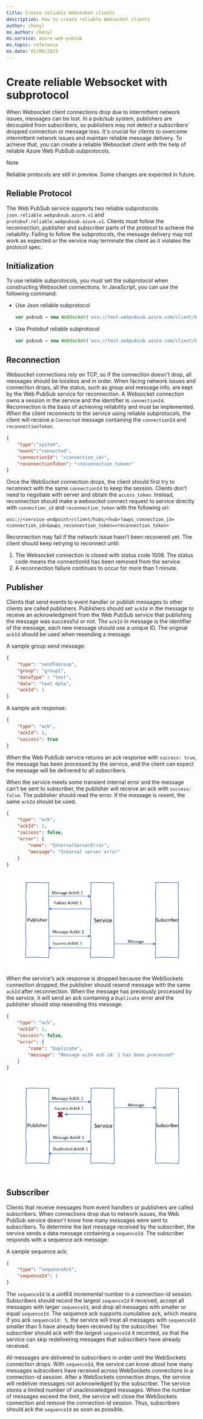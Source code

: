```yaml
---
title: Create reliable Websocket clients
description: How to create reliable Websocket clients
author: chenyl
ms.author: chenyl
ms.service: azure-web-pubsub
ms.topic: reference 
ms.date: 01/08/2023
---
```


# Create reliable Websocket with subprotocol

When Websocket client connections drop due to intermittent network issues, messages can be lost. In a pub/sub system, publishers are decoupled from subscribers, so publishers may not detect a subscribers' dropped connection or message loss. It's crucial for clients to overcome intermittent network issues and maintain reliable message delivery. To achieve that, you can create a reliable Websocket client with the help of reliable Azure Web PubSub subprotocols.

> [!NOTE]
> Reliable protocols are still in preview. Some changes are expected in future.

## Reliable Protocol

The Web PubSub service supports two reliable subprotocols `json.reliable.webpubsub.azure.v1` and `protobuf.reliable.webpubsub.azure.v1`. Clients must follow the reconnection, publisher and subscriber parts of the protocol to achieve the reliability.  Failing to follow the subprotocols, the message delivery may not work as expected or the service may terminate the client as it violates the protocol spec.

## Initialization

To use reliable subprotocols, you must set the subprotocol when constructing Websocket connections. In JavaScript, you can use the following command:

- Use Json reliable subprotocol

    ```js
    var pubsub = new WebSocket('wss://test.webpubsub.azure.com/client/hubs/hub1', 'json.reliable.webpubsub.azure.v1');
    ```

- Use Protobuf reliable subprotocol

    ```js
    var pubsub = new WebSocket('wss://test.webpubsub.azure.com/client/hubs/hub1', 'protobuf.reliable.webpubsub.azure.v1');
    ```

## Reconnection

Websocket connections rely on TCP, so if the connection doesn't drop, all messages should be lossless and in order. When facing network issues and connection drops, all the status, such as group and message info, are kept by the Web PubSub service for reconnection. A Websocket connection owns a session in the service and the identifier is `connectionId`. Reconnection is the basis of achieving reliability and must be implemented. When the client reconnects to the service using reliable subprotocols, the client will receive a `Connected` message containing the  `connectionId` and `reconnectionToken`.

```json
{
    "type":"system",
    "event":"connected",
    "connectionId": "<connection_id>",
    "reconnectionToken": "<reconnection_token>"
}
```

Once the WebSocket connection drops, the client should first try to reconnect with the same `connectionId` to keep the session. Clients don't need to negotiate with server and obtain the `access_token`. Instead, reconnection should make a websocket connect request to service directly with `connection_id` and `reconnection_token` with the following uri:

```text
wss://<service-endpoint>/client/hubs/<hub>?awps_connection_id=<connection_id>&awps_reconnection_token=<reconnection_token>
```

Reconnection may fail if the network issue hasn't been recovered yet. The client should keep retrying to reconnect until:

1. The Websocket connection is closed with status code 1008. The status code means the connectionId has been removed from the service.
2. A reconnection failure continues to occur for more than 1 minute.

## Publisher

Clients that send events to event handler or publish messages to other clients are called publishers. Publishers should set `ackId` in the message to receive an acknowledgment from the Web PubSub service that publishing the message was successful or not. The `ackId` in message is the identifier of the message, each new message should use a unique ID.  The original `ackId` should be used when resending a message.

A sample group send message:

```json
{
    "type": "sendToGroup",
    "group": "group1",
    "dataType" : "text",
    "data": "text data",
    "ackId": 1
}
```

A sample ack response:

```json
{
    "type": "ack",
    "ackId": 1,
    "success": true
}
```

When the Web PubSub service returns an ack response with `success: true`, the message has been processed by the service, and the client can expect the message will be delivered to all subscribers.

When the service meets some transient internal error and the message can't be sent to subscriber, the publisher will receive an ack with `success: false`.  The publisher should read the error.  If the message is resent, the same `ackId` should be used.

```json
{
    "type": "ack",
    "ackId": 1,
    "success": false,
    "error": {
        "name": "InternalServerError",
        "message": "Internal server error"
    }
}
```

![Message Failure](./media/howto-develop-reliable-clients/message-failed.png)

When the service's ack response is dropped because the WebSockets connection dropped, the publisher should resend message with the same `ackId` after reconnection. When the message has previously processed by the service, it will send an ack containing a `Duplicate` error and the publisher should stop resending this message.

```json
{
    "type": "ack",
    "ackId": 1,
    "success": false,
    "error": {
        "name": "Duplicate",
        "message": "Message with ack-id: 1 has been processed"
    }
}
```

![Message duplicated](./media/howto-develop-reliable-clients/message-duplicated.png)

## Subscriber

Clients that receive messages from event handlers or publishers are called subscribers. When connections drop due to network issues, the Web PubSub service doesn't know how many messages were sent to subscribers. To determine the last message received by the subscriber, the service sends a data message containing a `sequenceId`. The subscriber responds with a sequence ack message:

A sample sequence ack:

```json
{
    "type": "sequenceAck",
    "sequenceId": 1
}
```

The `sequenceId` is a uint64 incremental number in a connection-id session. Subscribers should record the largest `sequenceId` it received, accept all messages with larger `sequenceId`, and drop all messages with smaller or equal `sequenceId`. The sequence ack supports cumulative ack, which means if you ack `sequenceId: 5`, the service will treat all messages with `sequenceId` smaller than 5 have already been received by the subscriber. The subscriber should ack with the largest `sequenceId` it recorded, so that the service can skip redelivering messages that subscribers have already received.

All messages are delivered to subscribers in order until the WebSockets connection drops. With `sequenceId`, the service can know about how many messages subscribers have received across WebSockets connections in a connection-id session. After a WebSockets connection drops, the service will redeliver messages not acknowledged by the subscriber. The service stores a limited number of unacknowledged messages. When the number of messages exceed the limit, the service will close the WebSockets connection and remove the connection-id session. Thus, subscribers should ack the `sequenceId` as soon as possible.
